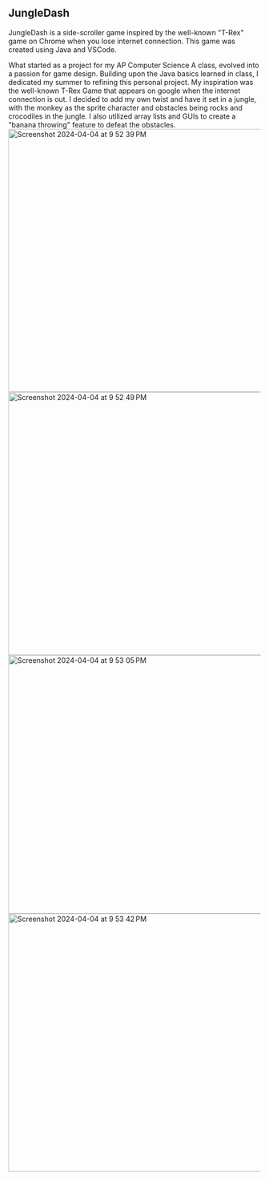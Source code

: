 ## JungleDash

JungleDash is a side-scroller game inspired by the well-known "T-Rex" game on Chrome when you lose internet connection. This game was created using Java and VSCode. 

What started as a project for my AP Computer Science A class, evolved into a passion for game design. Building upon the Java basics learned in class, I dedicated my summer to refining this personal project. My inspiration was the well-known T-Rex Game that appears on google when the internet connection is out. I decided to add my own twist and have it set in a jungle, with the monkey as the sprite character and obstacles being rocks and crocodiles in the jungle. I also utilized array lists and GUIs to create a "banana throwing" feature to defeat the obstacles. 
<img width="525" alt="Screenshot 2024-04-04 at 9 52 39 PM" src="https://github.com/sgopal08/JungleDash/assets/143037664/9c4e7979-48cf-4ca8-8012-9946f8d56e7d">
<img width="525" alt="Screenshot 2024-04-04 at 9 52 49 PM" src="https://github.com/sgopal08/JungleDash/assets/143037664/489d5609-2db3-4f4f-967e-d22ee242a99b">
<img width="516" alt="Screenshot 2024-04-04 at 9 53 05 PM" src="https://github.com/sgopal08/JungleDash/assets/143037664/6b2d99ad-b072-4c16-a22b-30363ddff5ba">
<img width="515" alt="Screenshot 2024-04-04 at 9 53 42 PM" src="https://github.com/sgopal08/JungleDash/assets/143037664/d2759f68-cd95-402a-85cb-3b32d335d3f0">
